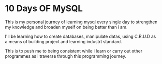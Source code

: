 # 10 Days OF MySQL

This is my personal journey of learning mysql every single day to strengthen my knowledge and broaden myself on being better than i am.

I'll be learning how to create databases, manipulate datas, using C.R.U.D as a means of building project and learning industrt standard.

This is to push me to being consistent while i learn or carry out other programmes as i traverse through this programming journey.